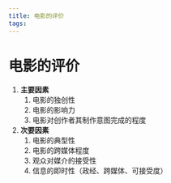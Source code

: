 ```yaml
---
title: 电影的评价
tags:
---
```


# 电影的评价

1. **主要因素**
	1. 电影的独创性
	2. 电影的影响力
	3. 电影对创作者其制作意图完成的程度
2. **次要因素**
	1. 电影的典型性
	2. 电影的跨媒体程度
	3. 观众对媒介的接受性
	4. 信息的即时性（政经、跨媒体、可接受度）